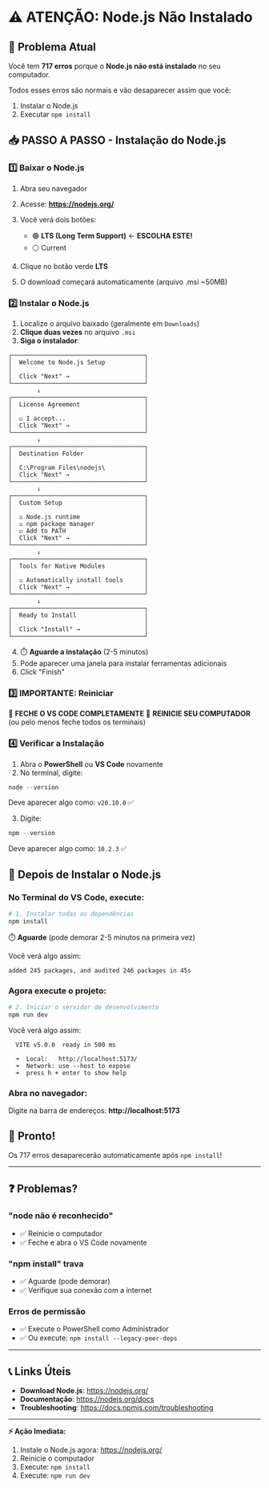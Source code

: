 # ⚠️ ATENÇÃO: Node.js Não Instalado

## 🔴 Problema Atual

Você tem **717 erros** porque o **Node.js não está instalado** no seu computador.

Todos esses erros são normais e vão desaparecer assim que você:
1. Instalar o Node.js
2. Executar `npm install`

## 📥 PASSO A PASSO - Instalação do Node.js

### 1️⃣ Baixar o Node.js

1. Abra seu navegador
2. Acesse: **https://nodejs.org/**
3. Você verá dois botões:
   - 🟢 **LTS (Long Term Support)** ← **ESCOLHA ESTE!**
   - ⚪ Current

4. Clique no botão verde **LTS**
5. O download começará automaticamente (arquivo .msi ~50MB)

### 2️⃣ Instalar o Node.js

1. Localize o arquivo baixado (geralmente em `Downloads`)
2. **Clique duas vezes** no arquivo `.msi`
3. **Siga o instalador**:

```
┌─────────────────────────────────────┐
│  Welcome to Node.js Setup           │
│                                     │
│  Click "Next" →                     │
└─────────────────────────────────────┘
        ↓
┌─────────────────────────────────────┐
│  License Agreement                  │
│                                     │
│  ☑ I accept...                      │
│  Click "Next" →                     │
└─────────────────────────────────────┘
        ↓
┌─────────────────────────────────────┐
│  Destination Folder                 │
│                                     │
│  C:\Program Files\nodejs\           │
│  Click "Next" →                     │
└─────────────────────────────────────┘
        ↓
┌─────────────────────────────────────┐
│  Custom Setup                       │
│                                     │
│  ☑ Node.js runtime                  │
│  ☑ npm package manager              │
│  ☑ Add to PATH                      │
│  Click "Next" →                     │
└─────────────────────────────────────┘
        ↓
┌─────────────────────────────────────┐
│  Tools for Native Modules           │
│                                     │
│  ☑ Automatically install tools      │
│  Click "Next" →                     │
└─────────────────────────────────────┘
        ↓
┌─────────────────────────────────────┐
│  Ready to Install                   │
│                                     │
│  Click "Install" →                  │
└─────────────────────────────────────┘
```

4. ⏱️ **Aguarde a instalação** (2-5 minutos)
5. Pode aparecer uma janela para instalar ferramentas adicionais
6. Click "Finish"

### 3️⃣ **IMPORTANTE: Reiniciar**

🔴 **FECHE O VS CODE COMPLETAMENTE**
🔴 **REINICIE SEU COMPUTADOR** (ou pelo menos feche todos os terminais)

### 4️⃣ Verificar a Instalação

1. Abra o **PowerShell** ou **VS Code** novamente
2. No terminal, digite:

```powershell
node --version
```

Deve aparecer algo como: `v20.10.0` ✅

3. Digite:

```powershell
npm --version
```

Deve aparecer algo como: `10.2.3` ✅

## 🚀 Depois de Instalar o Node.js

### No Terminal do VS Code, execute:

```powershell
# 1. Instalar todas as dependências
npm install
```

⏱️ **Aguarde** (pode demorar 2-5 minutos na primeira vez)

Você verá algo assim:
```
added 245 packages, and audited 246 packages in 45s
```

### Agora execute o projeto:

```powershell
# 2. Iniciar o servidor de desenvolvimento
npm run dev
```

Você verá algo assim:
```
  VITE v5.0.0  ready in 500 ms

  ➜  Local:   http://localhost:5173/
  ➜  Network: use --host to expose
  ➜  press h + enter to show help
```

### Abra no navegador:

Digite na barra de endereços: **http://localhost:5173**

## 🎉 Pronto!

Os 717 erros desaparecerão automaticamente após `npm install`!

---

## ❓ Problemas?

### "node não é reconhecido"
- ✅ Reinicie o computador
- ✅ Feche e abra o VS Code novamente

### "npm install" trava
- ✅ Aguarde (pode demorar)
- ✅ Verifique sua conexão com a internet

### Erros de permissão
- ✅ Execute o PowerShell como Administrador
- ✅ Ou execute: `npm install --legacy-peer-deps`

---

## 📞 Links Úteis

- **Download Node.js**: https://nodejs.org/
- **Documentação**: https://nodejs.org/docs
- **Troubleshooting**: https://docs.npmjs.com/troubleshooting

---

**⚡ Ação Imediata:**
1. Instale o Node.js agora: https://nodejs.org/
2. Reinicie o computador
3. Execute: `npm install`
4. Execute: `npm run dev`
